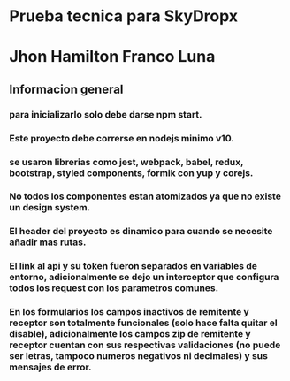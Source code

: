 # Prueba tecnica para SkyDropx
# Jhon Hamilton Franco Luna


## Informacion general
### para inicializarlo solo debe darse npm start.

### Este proyecto debe correrse en nodejs minimo v10.
### se usaron librerias como jest, webpack, babel, redux, bootstrap, styled components, formik con yup y corejs.

### No todos los componentes estan atomizados ya que no existe un design system.
### El header del proyecto es dinamico para cuando se necesite añadir mas rutas.

### El link al api y su token fueron separados en variables de entorno, adicionalmente se dejo un interceptor que configura todos los request con los parametros comunes.
### En los formularios los campos inactivos de remitente y receptor son totalmente funcionales (solo hace falta quitar el disable), adicionalmente los campos zip de remitente y receptor cuentan con sus respectivas validaciones (no puede ser letras, tampoco numeros negativos ni decimales) y sus mensajes de error.
